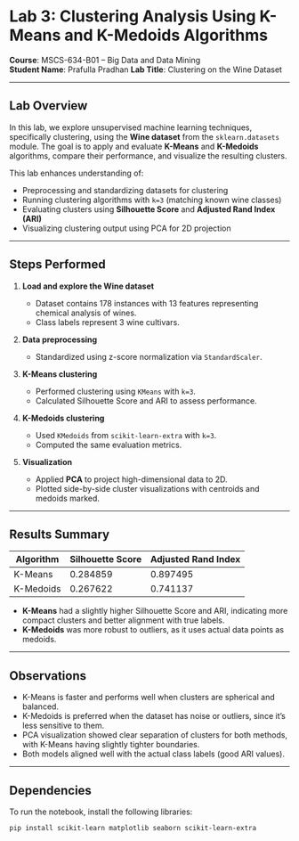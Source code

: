 # Lab 3: Clustering Analysis Using K-Means and K-Medoids Algorithms

**Course**: MSCS-634-B01 – Big Data and Data Mining  
**Student Name**: Prafulla Pradhan
**Lab Title**: Clustering on the Wine Dataset  

---

## Lab Overview

In this lab, we explore unsupervised machine learning techniques, specifically clustering, using the **Wine dataset** from the `sklearn.datasets` module. The goal is to apply and evaluate **K-Means** and **K-Medoids** algorithms, compare their performance, and visualize the resulting clusters.

This lab enhances understanding of:
- Preprocessing and standardizing datasets for clustering
- Running clustering algorithms with `k=3` (matching known wine classes)
- Evaluating clusters using **Silhouette Score** and **Adjusted Rand Index (ARI)**
- Visualizing clustering output using PCA for 2D projection

---

## Steps Performed

1. **Load and explore the Wine dataset**
   - Dataset contains 178 instances with 13 features representing chemical analysis of wines.
   - Class labels represent 3 wine cultivars.

2. **Data preprocessing**
   - Standardized using z-score normalization via `StandardScaler`.

3. **K-Means clustering**
   - Performed clustering using `KMeans` with `k=3`.
   - Calculated Silhouette Score and ARI to assess performance.

4. **K-Medoids clustering**
   - Used `KMedoids` from `scikit-learn-extra` with `k=3`.
   - Computed the same evaluation metrics.

5. **Visualization**
   - Applied **PCA** to project high-dimensional data to 2D.
   - Plotted side-by-side cluster visualizations with centroids and medoids marked.

---

## Results Summary

| Algorithm   | Silhouette Score | Adjusted Rand Index |
|-------------|------------------|----------------------|
| K-Means     |     0.284859     |       0.897495       |
| K-Medoids   |     0.267622     |       0.741137       |

- **K-Means** had a slightly higher Silhouette Score and ARI, indicating more compact clusters and better alignment with true labels.
- **K-Medoids** was more robust to outliers, as it uses actual data points as medoids.

---

## Observations

- K-Means is faster and performs well when clusters are spherical and balanced.
- K-Medoids is preferred when the dataset has noise or outliers, since it’s less sensitive to them.
- PCA visualization showed clear separation of clusters for both methods, with K-Means having slightly tighter boundaries.
- Both models aligned well with the actual class labels (good ARI values).

---

## Dependencies

To run the notebook, install the following libraries:

```bash
pip install scikit-learn matplotlib seaborn scikit-learn-extra
